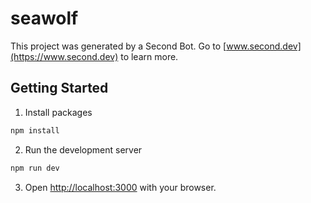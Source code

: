
# seawolf

This project was generated by a Second Bot.  Go to [www.second.dev](https://www.second.dev) to learn more.

## Getting Started

1) Install packages

```bash
npm install
```

2) Run the development server

```bash
npm run dev
```

3) Open [http://localhost:3000](http://localhost:3000) with your browser.
